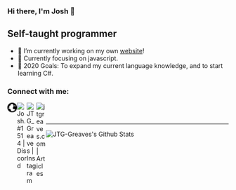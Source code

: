 ### Hi there, I'm Josh 👋

## Self-taught programmer 
- 🔭 I’m currently working on my own [website][website]!
- 🌱 Currently focusing on javascript.
- 🥅 2020 Goals: To expand my current language knowledge, and to start learning C#.

### Connect with me:

[<img align="left" alt="jtgreaves.com" width="22px" src="https://raw.githubusercontent.com/iconic/open-iconic/master/svg/globe.svg" />][website]
[<img align="left" alt="Josh.#1514 | Discord" width="22px" src="https://cdn.jsdelivr.net/npm/simple-icons@v3/icons/discord.svg" />][discord]
[<img align="left" alt="JTG_Greaves | Instagram" width="22px" src="https://cdn.jsdelivr.net/npm/simple-icons@v3/icons/instagram.svg" />][instagram]
[<img align="left" alt="jtgreaves.com | Articles" width="22px" src="https://img.icons8.com/android/24/000000/pencil.png" />][articles]

<br />
<br />

---

<img align="left" alt="JTG-Greaves's Github Stats" src="https://github-readme-stats.vercel.app/api?username=JTG-Greaves&show_icons=true&hide_border=true&count_private=true" />

<!--
Comment from GitHub: 
**jtg-greaves/jtg-greaves** is a ✨ _special_ ✨ repository because its `README.md` (this file) appears on your GitHub profile.

Here are some ideas to get you started:

- 🔭 I’m currently working on ...
- 🌱 I’m currently learning ...
- 👯 I’m looking to collaborate on ...
- 🤔 I’m looking for help with ...
- 💬 Ask me about ...
- 📫 How to reach me: ...
- 😄 Pronouns: ...
- ⚡ Fun fact: ...
-->

[website]: https://jtgreaves.com
[instagram]: https://instagram.jtgreaves.com
[discord]: https://jtgreaves.com/contact
[articles]: https://jtgreaves.com/articles/
<!-- Articles icon credit: https://icons8.com/icon/4299/pencil -->
